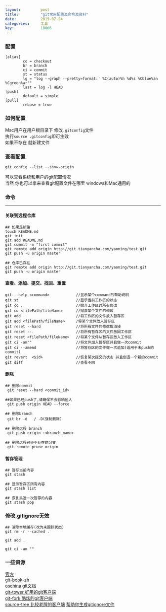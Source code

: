 ```yaml
---
layout: 		post
title:			"git常用配置及命令及资料"
date:			2015-07-24
categories:		工具
key: 			10006
---
```


### 配置
```    
[alias]
        co = checkout
        br = branch
        ci = commit
        st = status
        lg = "log --graph --pretty=format:' %C(auto)%h %d%s %Cblue%an %Cgreen%ar'"
        last = log -l HEAD
[push]
        default = simple
[pull]
        rebase = true
```
### 如何配置
Mac用户在用户根目录下 修改`.gitconfig`文件  
执行`source .gitconfig`即可生效  
如果不存在 就新建文件

### 查看配置
```
git config --list --show-origin
```
可以查看系统和用户的git配置情况  
当然 你也可以拿来查看git配置文件在哪里 windows和Mac通用的

### 命令
----

#### 关联到远程仓库
```
## 如果是新建
touch README.md
git init
git add README.md
git commit -m "first commit"
git remote add origin http://git.tianyancha.com/yaoning/test.git
git push -u origin master

## 仓库已存在
git remote add origin http://git.tianyancha.com/yaoning/test.git
git push -u origin master
```

#### 查看、添加、提交、找回、重置

```
git --help <command>			//显示某个command的帮助说明
git st 							//显示当前工作区的状态
git co . 						//抛弃工作区的所有修改
git co <filePath/fileName> 		//抛弃某个文件的修改
git add . 						//将工作区的文件放入暂存区
git add <filePath/fileName> 	/将某个文件放入暂存区
git reset --hard				//将所有文件的修改取消掉 
git reset --. 					//将所有暂存区的文件放回工作区
git reset <filePath/fileName> 	//将某个文件从暂存区放入工作区
git ci -am""					//将文件加入暂存区并且做一次commit
git ci --amend					//将暂存区的文件做一次追加(适用于未push的commit)
git revert  <$id> 				//恢复某次提交的状态 并且创造一个新的commit
git diff						//查看不同
```
#### 删除
```
## 删除commit
 git reset --hard <commit_id>

##如果已经push了,请确保不会影响他人
 git push origin HEAD --force

## 删除branch
 git br -d   / -D(强制删除)

## 删除远程 branch
 git push origin :<branch_name>

## 删除远程已经不存在的分支
 git remote prune origin
```
#### 暂存管理
```
## 暂存当前内容
git stash 

## 显示暂存区所有内容
git stash list

## 恢复最近一次暂存的内容
git stash pop
```

### 修改.gitignore无效
```
## 清除本地缓存(改为未跟踪状态)
git rm -r --cached .

git add .

git ci -am ""

```
### 一些资源
[官方](https://git-scm.com/)  
[git-book-zh](https://git-scm.com/book/zh/v2)  
[oschina git文档](http://git.oschina.net/progit/)  
[git-tower 好用的git客户端](https://www.git-tower.com/)  
[git-fork 酷炫的git客户端](https://git-fork.com/)  
[source-tree 比较老牌的客户端](https://www.sourcetreeapp.com/)
[帮助你生成gitignore文件](https://www.gitignore.io/)

